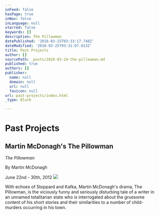 ```yaml
---
inFeed: false
hasPage: true
inNav: false
inLanguage: null
starred: false
keywords: []
description: The Pillowman
datePublished: '2016-03-25T03:33:17.748Z'
dateModified: '2016-03-25T03:31:07.813Z'
title: Past Projects
author: []
sourcePath: _posts/2016-03-24-the-pillowman.md
published: true
authors: []
publisher:
  name: null
  domain: null
  url: null
  favicon: null
url: past-projects/index.html
_type: Blurb

---
```

# Past Projects

## Martin McDonagh's The Pillowman

_The Pillowman_

By Martin McDonagh

June 22nd - 30th, 2012
![](https://the-grid-user-content.s3-us-west-2.amazonaws.com/7b52596b-aaba-4744-9791-05cea01601f6.jpg)

With echoes of Stoppard and Kafka, Martin McDonagh's drama, The Pillowman, is the viciously funny and seriously disturbing tale of a writer in an unnamed totalitarian state who is interrogated about the gruesome content of his short stories and their similarities to a number of child-murders occurring in his town.
